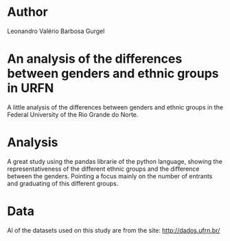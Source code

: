 # Author
Leonandro Valério Barbosa Gurgel

# An analysis of the differences between genders and ethnic groups in URFN
A little analysis of the differences between genders and ethnic groups in the Federal University of the Rio Grande do Norte.

# Analysis
A great study using the pandas librarie of the python language, showing the representativeness of the different ethnic groups and the difference between the genders. Pointing a focus mainly on the number of entrants and graduating of this different groups. 

# Data 
Al of the datasets used on this study are from the site: http://dados.ufrn.br/
